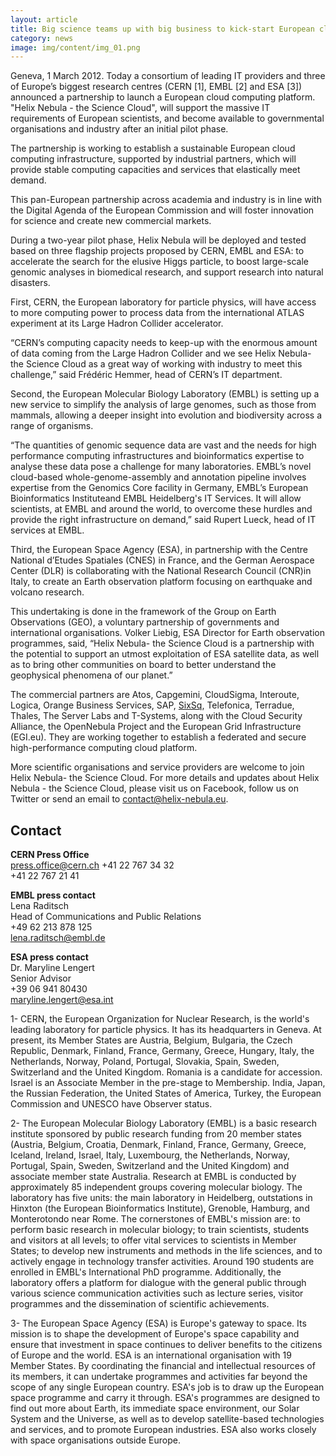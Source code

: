 ```yaml
---
layout: article
title: Big science teams up with big business to kick-start European cloud computing
category: news
image: img/content/img_01.png
---
```


Geneva, 1 March 2012. Today a consortium of leading IT providers and three of Europe’s biggest research centres (CERN \[1\], EMBL \[2\] and ESA \[3\]) announced a partnership to launch a European cloud computing platform. "Helix Nebula - the Science Cloud", will support the massive IT requirements of European scientists, and become available to governmental organisations and industry after an initial pilot phase.

The partnership is working to establish a sustainable European cloud computing infrastructure, supported by industrial partners, which will provide stable computing capacities and services that elastically meet demand.

This pan-European partnership across academia and industry is in line with the Digital Agenda of the European Commission and will foster innovation for science and create new commercial markets.

During a two-year pilot phase, Helix Nebula will be deployed and tested based on three flagship projects proposed by CERN, EMBL and ESA: to accelerate the search for the elusive Higgs particle, to boost large-scale genomic analyses in biomedical research, and support research into natural disasters.

First, CERN, the European laboratory for particle physics, will have access to more computing power to process data from the international ATLAS experiment at its Large Hadron Collider accelerator.

“CERN’s computing capacity needs to keep-up with the enormous amount of data coming from the Large Hadron Collider and we see Helix Nebula- the Science Cloud as a great way of working with industry to meet this challenge,” said Frédéric Hemmer, head of CERN’s IT department.

Second, the European Molecular Biology Laboratory (EMBL) is setting up a new service to simplify the analysis of large genomes, such as those from mammals, allowing a deeper insight into evolution and biodiversity across a range of organisms.

“The quantities of genomic sequence data are vast and the needs for high performance computing infrastructures and bioinformatics expertise to analyse these data pose a challenge for many laboratories. EMBL’s novel cloud-based whole-genome-assembly and annotation pipeline involves expertise from the Genomics Core facility in Germany, EMBL’s European Bioinformatics Instituteand EMBL Heidelberg's IT Services. It will allow scientists, at EMBL and around the world, to overcome these hurdles and provide the right infrastructure on demand,” said Rupert Lueck, head of IT services at EMBL. 

Third, the European Space Agency (ESA), in partnership with the Centre National d’Etudes Spatiales (CNES) in France, and the German Aerospace Center (DLR) is collaborating with the National Research Council (CNR)in Italy, to create an Earth observation platform focusing on earthquake and volcano research.

This undertaking is done in the framework of the Group on Earth Observations (GEO), a voluntary partnership of governments and international organisations. Volker Liebig, ESA Director for Earth observation programmes, said, “Helix Nebula- the Science Cloud is a partnership with the potential to support an utmost exploitation of ESA satellite data, as well as to bring other communities on board to better understand the geophysical phenomena of our planet.”

The commercial partners are Atos, Capgemini, CloudSigma, Interoute, Logica, Orange Business Services, SAP, [SixSq](http://sixsq.com), Telefonica, Terradue, Thales, The Server Labs and T-Systems, along with the Cloud Security Alliance, the OpenNebula Project and the European Grid Infrastructure (EGI.eu). They are working together to establish a federated and secure high-performance computing cloud platform.

More scientific organisations and service providers are welcome to join Helix Nebula- the Science Cloud. For more details and updates about Helix Nebula - the Science Cloud, please visit us on Facebook, follow us on Twitter or send an email to [contact@helix-nebula.eu](mailto:contact@helix-nebula.eu).

Contact
-------

**CERN Press Office**  
[press.office@cern.ch](mailto:press.office@cern.ch)
+41 22 767 34 32  
+41 22 767 21 41

**EMBL press contact**  
Lena Raditsch  
Head of Communications and Public Relations  
+49 62 213 878 125  
[lena.raditsch@embl.de](mailto:maryline.lengert@esa.int)

**ESA press contact**  
Dr. Maryline Lengert  
Senior Advisor  
+39 06 941 80430  
[maryline.lengert@esa.int](mailto:maryline.lengert@esa.int)


1- CERN, the European Organization for Nuclear Research, is the world's leading laboratory for particle physics. It has its headquarters in Geneva. At present, its Member States are Austria, Belgium, Bulgaria, the Czech Republic, Denmark, Finland, France, Germany, Greece, Hungary, Italy, the Netherlands, Norway, Poland, Portugal, Slovakia, Spain, Sweden, Switzerland and the United Kingdom. Romania is a candidate for accession. Israel is an Associate Member in the pre-stage to Membership. India, Japan, the Russian Federation, the United States of America, Turkey, the European Commission and UNESCO have Observer status.

2- The European Molecular Biology Laboratory (EMBL) is a basic research institute sponsored by public research funding from 20 member states (Austria, Belgium, Croatia, Denmark, Finland, France, Germany, Greece, Iceland, Ireland, Israel, Italy, Luxembourg, the Netherlands, Norway, Portugal, Spain, Sweden, Switzerland and the United Kingdom) and associate member state Australia. Research at EMBL is conducted by approximately 85 independent groups covering molecular biology. The laboratory has five units: the main laboratory in Heidelberg, outstations in Hinxton (the European Bioinformatics Institute), Grenoble, Hamburg, and Monterotondo near Rome. The cornerstones of EMBL's mission are: to perform basic research in molecular biology; to train scientists, students and visitors at all levels; to offer vital services to scientists in Member States; to develop new instruments and methods in the life sciences, and to actively engage in technology transfer activities. Around 190 students are enrolled in EMBL's International PhD programme. Additionally, the laboratory offers a platform for dialogue with the general public through various science communication activities such as lecture series, visitor programmes and the dissemination of scientific achievements.

3- The European Space Agency (ESA) is Europe's gateway to space. Its mission is to shape the development of Europe's space capability and ensure that investment in space continues to deliver benefits to the citizens of Europe and the world. ESA is an international organisation with 19 Member States. By coordinating the financial and intellectual resources of its members, it can undertake programmes and activities far beyond the scope of any single European country. ESA's job is to draw up the European space programme and carry it through. ESA's programmes are designed to find out more about Earth, its immediate space environment, our Solar System and the Universe, as well as to develop satellite-based technologies and services, and to promote European industries. ESA also works closely with space organisations outside Europe.
